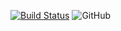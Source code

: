[![Build Status](https://csbunlimited.visualstudio.com/DapperWrapper/_apis/build/status/DapperWrapper-CI-Dev?branchName=dev)](https://csbunlimited.visualstudio.com/DapperWrapper/_build) 
![GitHub](https://img.shields.io/github/license/mashape/apistatus.svg)
